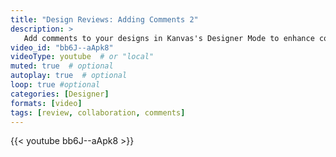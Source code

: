 ```yaml
---
title: "Design Reviews: Adding Comments 2"
description: >
   Add comments to your designs in Kanvas's Designer Mode to enhance collaboration and streamline design reviews.
video_id: "bb6J--aApk8"
videoType: youtube  # or "local"
muted: true  # optional
autoplay: true  # optional
loop: true #optional
categories: [Designer]
formats: [video]
tags: [review, collaboration, comments]
---
```


{{< youtube bb6J--aApk8 >}}